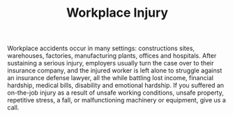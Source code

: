 ---
title: Workplace Injury
meta_description:
weight: 40
icon: user-injured
hide_from_subnav: false
description: >
  You worked hard to build a life for your family, only to have it threatened by a workplace injury. Whether it's lost wages, mounting medical bills, or an uncertain future, we'll help you protect everything you've worked for and get back to providing for your people.
lead:
body: >-
  Workplace accidents occur in many settings: constructions sites, warehouses, factories, manufacturing plants, offices and hospitals. After sustaining a serious injury, employers usually turn the case over to their insurance company, and the injured worker is left alone to struggle against an insurance defense lawyer, all the while battling lost income, financial hardship, medical bills, disability and emotional hardship. If you suffered an on-the-job injury as a result of unsafe working conditions, unsafe property, repetitive stress, a fall, or malfunctioning machinery or equipment, give us a call.
type: practice-areas
---